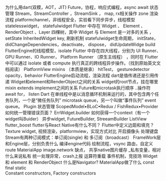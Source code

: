 为什么用dart(双模，AOT，JIT)
Future，协程，响应式编程，async await
状态管理
Stream，StreamController ，StreamSink ， map, rx相关操作
zone
渲染流程
platformchannel，非线程安全，实验看下同步异步，线程模型
statelesswidget， statefulwidget
Flutter 中存在 Widget 、 Element 、RenderObject 、Layer 四棵树，其中 Widget 与 Element 是一对多的关系 ，
setState 
InheritedWidget 
key, 刷新机制
statefulwidget生命周期，
initState， didChangeDependencies，deactivate， dispose， didUpdateWidge 
build
FlutterEngine的线程模型，isolate
Flutter 中存在四大线程，分别为 UI Runner、GPU Runner、IO Runner， Platform Runner （原生主线程） ，同时在 Flutter 中可以通过 isolate 或者 compute 执行真正的跨线程异步操作。（找到原始英文文档阅读）
PlatformView
mixins （本质是继承）
hitTest， gesturedetector opacity，behavior
FlutterEngine启动流程，渲染流程
dart是值传递还是引用传递
Widget和element和RenderObject之间的关系
widget的root节点，挂在哪里
mixin extends implement之间的关系
Future和microtask执行顺序
..操作符
await for， listen
Dart 在单线程中是以消息循环机制来运行的，其中包含两个任务队列，一个是“微任务队列” microtask queue，另一个叫做“事件队列” event queue。
Plugin
状态管理
ScopedModel•BLoC•Redux / FishRedux•Provider
如何统一管理错误页面？
ErrWidget.builder
如何获得一个context（有一个widget叫Buider）
异步widget, FutureBuilder, StreeamBuilder
ListView
flutter_boost
flutter与React Native有什么不同？
Flutter中定义边距和填充？
Texture widget, 视频渲染，platformview，实现方式对比
开启摄像头
处理键盘
Stream有两种订阅模式：单订阅(single) 和 多订阅（broadcast）
FrameWork层和Engine层，分别负责什么
编译engine代码
绘制流程，vsync
路由，自定义route
MaterialApp
image.network  缺点， 共享native图片缓存
_私有变量，相对什么来说私有
统一处理异常，crash上报
运算符重载
事件机制，竞技场
Widget 和 element 和 RenderObject
什么是Navigator? MaterialApp做了什么
const  final   static  
Constant constructors, Factory constructors

